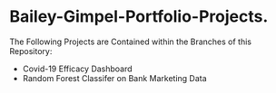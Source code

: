 # Bailey-Gimpel-Portfolio-Projects.  
The Following Projects are Contained within the Branches of this Repository: 
- Covid-19 Efficacy Dashboard 
- Random Forest Classifer on Bank Marketing Data 

